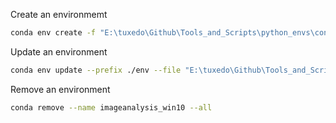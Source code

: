 
Create an environmemt

```bash
conda env create -f "E:\tuxedo\Github\Tools_and_Scripts\python_envs\conda_env_imageanalysis_win10.yml"
```

Update an environment

```bash
conda env update --prefix ./env --file "E:\tuxedo\Github\Tools_and_Scripts\python_envs\conda_env_imageanalysis_win10.yml"  --prune
```
Remove an environment

```bash
conda remove --name imageanalysis_win10 --all
```
